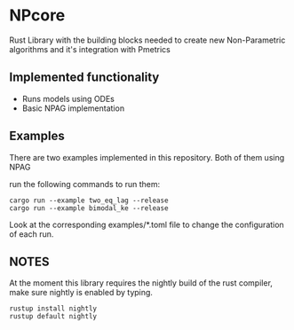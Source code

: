# NPcore
Rust Library with the building blocks needed to create new Non-Parametric algorithms and it's integration with Pmetrics

## Implemented functionality

* Runs models using ODEs
* Basic NPAG implementation

## Examples

There are two examples implemented in this repository. Both of them using NPAG

run the following commands to run them:

```
cargo run --example two_eq_lag --release
cargo run --example bimodal_ke --release
```



Look at the corresponding examples/*.toml file to change the configuration of each run.


## NOTES

At the moment this library requires the nightly build of the rust compiler, make sure 
nightly is enabled by typing.
```
rustup install nightly
rustup default nightly
```
